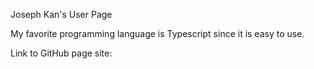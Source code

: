 Joseph Kan's User Page

My favorite programming language is Typescript since it is easy to use.

Link to GitHub page site: 
